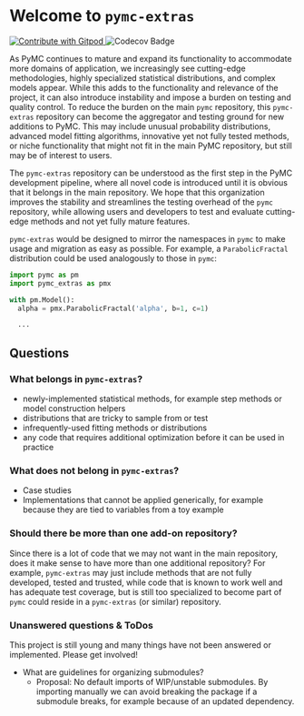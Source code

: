 # Welcome to `pymc-extras`
<a href="https://gitpod.io/#https://github.com/pymc-devs/pymc-extras">
  <img
    src="https://img.shields.io/badge/Contribute%20with-Gitpod-908a85?logo=gitpod"
    alt="Contribute with Gitpod"
  />
</a>
<img
  src="https://codecov.io/gh/pymc-devs/pymc-extras/branch/main/graph/badge.svg"
  alt="Codecov Badge"
/>

As PyMC continues to mature and expand its functionality to accommodate more domains of application, we increasingly see cutting-edge methodologies, highly specialized statistical distributions, and complex models appear.
While this adds to the functionality and relevance of the project, it can also introduce instability and impose a burden on testing and quality control.
To reduce the burden on the main `pymc` repository, this `pymc-extras` repository can become the aggregator and testing ground for new additions to PyMC.
This may include unusual probability distributions, advanced model fitting algorithms, innovative yet not fully tested methods, or niche functionality that might not fit in the main PyMC repository, but still may be of interest to users.

The `pymc-extras` repository can be understood as the first step in the PyMC development pipeline, where all novel code is introduced until it is obvious that it belongs in the main repository.
We hope that this organization improves the stability and streamlines the testing overhead of the `pymc` repository, while allowing users and developers to test and evaluate cutting-edge methods and not yet fully mature features.

`pymc-extras` would be designed to mirror the namespaces in `pymc` to make usage and migration as easy as possible.
For example, a `ParabolicFractal` distribution could be used analogously to those in `pymc`:

```python
import pymc as pm
import pymc_extras as pmx

with pm.Model():
  alpha = pmx.ParabolicFractal('alpha', b=1, c=1)

  ...

```

## Questions

### What belongs in `pymc-extras`?

- newly-implemented statistical methods, for example step methods or model construction helpers
- distributions that are tricky to sample from or test
- infrequently-used fitting methods or distributions
- any code that requires additional optimization before it can be used in practice


### What does not belong in `pymc-extras`?
- Case studies
- Implementations that cannot be applied generically, for example because they are tied to variables from a toy example


### Should there be more than one add-on repository?

Since there is a lot of code that we may not want in the main repository, does it make sense to have more than one additional repository?
For example, `pymc-extras` may just include methods that are not fully developed, tested and trusted, while code that is known to work well and has adequate test coverage, but is still too specialized to become part of `pymc` could reside in a `pymc-extras` (or similar) repository.


### Unanswered questions & ToDos
This project is still young and many things have not been answered or implemented.
Please get involved!

* What are guidelines for organizing submodules?
  * Proposal: No default imports of WIP/unstable submodules. By importing manually we can avoid breaking the package if a submodule breaks, for example because of an updated dependency.
